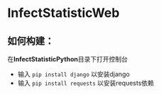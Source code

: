 # InfectStatisticWeb

## 如何构建：

在**InfectStatisticPython**目录下打开控制台

- 输入  `pip install django`  以安装django
- 输入  `pip install requests`  以安装requests依赖
